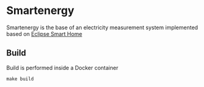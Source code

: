 # Smartenergy
Smartenergy is the base of an electricity measurement system implemented based on [Eclipse Smart Home](https://github.com/eclipse-archived/smarthome-packaging-sample) 

## Build
Build is performed inside a Docker container
```
make build
```